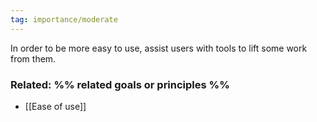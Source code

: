 ```yaml
---
tag: importance/moderate
---
```

In order to be more easy to use, assist users with tools to lift some work from them.

### Related: %% related goals or principles %%
- [[Ease of use]]
